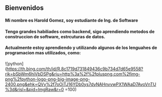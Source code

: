 ## Bienvenidos
#### Mi nombre es Harold Gomez, soy estudiante de Ing. de Software
#### Tengo grandes habiliades como backend, sigo aprendiendo metodos de construccion de software, estrcuturas de datos.

#### Actualmente estoy aprendiendo y utilizando algunos de los lenguahes de programacion mas utilizados, como:
![python](https://th.bing.com/th/id/R.8c1719d731849436c9b734d7d65e9558?rik=bSbWm6hjVbDSPg&riu=http%3a%2f%2fpluspng.com%2fimg-png%2fpython-logo-png-big-image-png-2400.png&ehk=QVy%2f7oOiTJ16YDb0ys7dyNAHnvvwPX1WAaD7AvoVnTU%3d&risl=&pid=ImgRaw&r=0 =100)
